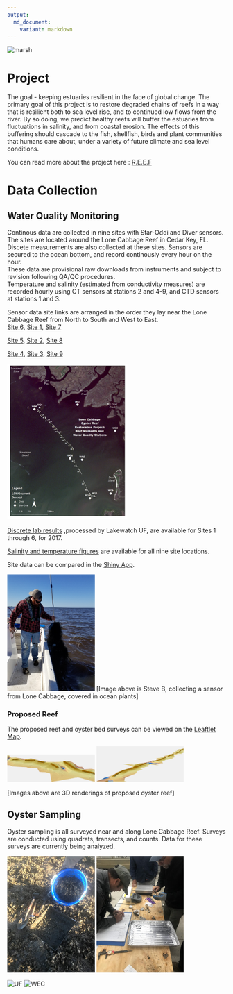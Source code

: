 ```yaml
---
output: 
  md_document:
    variant: markdown
---
```

![marsh](http://www.wec.ufl.edu/oysterproject/i/header_oysters.jpg)

# Project

The goal - keeping estuaries resilient in the face of global change. The primary goal of this project is to restore degraded chains of reefs in a way that is resilient both to sea level rise, and to continued low flows from the river. By so doing, we predict healthy reefs will buffer the estuaries from fluctuations in salinity, and from coastal erosion. The effects of this buffering should cascade to the fish, shellfish, birds and plant communities that humans care about, under a variety of future climate and 
sea level conditions.

You can read more about the project here : 
[R.E.E.F](http://www.wec.ufl.edu/oysterproject/restoration.php)

# Data Collection

## Water Quality Monitoring

Continous data are collected in nine sites with Star-Oddi and Diver sensors. The sites are located around the Lone Cabbage Reef in Cedar Key, FL. Discete measurements are also collected at these sites. Sensors are secured to the ocean bottom, and record continously every hour on the hour.     
These data are provisional raw downloads from instruments and subject to revision following QA/QC procedures.  
Temperature and salinity (estimated from conductivity measures) are recorded hourly using CT sensors at stations 2 and 4-9, and CTD sensors at stations 1 and 3.  

Sensor data site links are arranged in the order they lay near the Lone Cabbage Reef from North to South and West to East.  
[Site 6](http://rpubs.com/oysterproject/site6measurements),    [Site 1](http://rpubs.com/oysterproject/site1measurements),    [Site 7](http://rpubs.com/oysterproject/site7measurements)
  
[Site 5](http://rpubs.com/oysterproject/site5measurements), [Site 2](http://rpubs.com/oysterproject/site2measurements), [Site 8](http://rpubs.com/oysterproject/site8measurements) 
  
[Site 4](http://rpubs.com/oysterproject/site4measurements),  [Site 3](http://rpubs.com/oysterproject/site3measurements), [Site 9](http://rpubs.com/oysterproject/site9measurements)     

<img src="pic/lc_wq_map.jpg" width="55%" >

[Discrete lab results](http://rpubs.com/oysterproject/alllabresults) ,processed by Lakewatch UF, are available for Sites 1 through 6, for 2017.

[Salinity and temperature figures](http://rpubs.com/oysterproject/allsalplots) are available for all nine site locations.  

Site data can be compared in the [Shiny App](https://oysterprojectck.shinyapps.io/mels-shiny/).  

<img src="pic/20180417_sensor_algae.jpg" width="40%">  
[Image above is Steve B, collecting a sensor from Lone Cabbage, covered in ocean plants]  

### Proposed Reef

The proposed reef and oyster bed surveys can be viewed on the [Leaftlet Map](http://rpubs.com/oysterproject/map).

<img src="pic/lc_ pads_3d_2nd.JPG" width="40%" > <img src="pic/lc_pads_3d.JPG" width="40%" >  

[Images above are 3D renderings of proposed oyster reef]

## Oyster Sampling 

Oyster sampling is all surveyed near and along Lone Cabbage Reef. Surveys are conducted using quadrats, transects, and counts. Data for these surveys are currently being analyzed. 

<img src="pic/IMG_2381.jpg" width="40%"> <img src="pic/IMG_2462.jpg" width="40%">  




  
    
![UF](http://branding.ifas.ufl.edu/media/brandingifasufledu/IFASWeb20132-300x99.png) ![WEC](http://www.wec.ufl.edu/awards/leadershipaward/_style/images/logo_wec.jpg)



